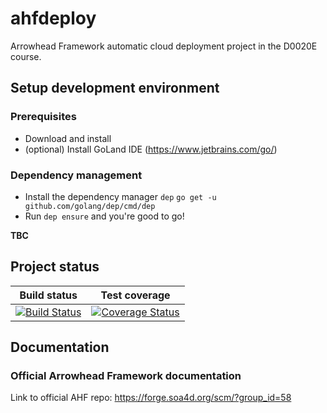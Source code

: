 ahfdeploy
=========
Arrowhead Framework automatic cloud deployment project in the D0020E course.

## Setup development environment
### Prerequisites
 * Download and install
 * (optional) Install GoLand IDE (https://www.jetbrains.com/go/)

### Dependency management
 * Install the dependency manager `dep` `go get -u github.com/golang/dep/cmd/dep`
 * Run `dep ensure` and you're good to go!

__TBC__

## Project status
| Build status | Test coverage |
|:------------:|:-------------:|
| [![Build Status](https://travis-ci.org/willeponken/d0020e-arrowhead.svg?branch=master)](https://travis-ci.org/willeponken/d0020e-arrowhead) | [![Coverage Status](https://coveralls.io/repos/github/willeponken/d0020e-arrowhead/badge.svg?branch=master)](https://coveralls.io/github/willeponken/d0020e-arrowhead?branch=master) |

## Documentation
### Official Arrowhead Framework documentation
Link to official AHF repo: https://forge.soa4d.org/scm/?group_id=58
